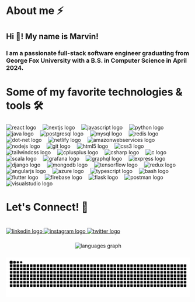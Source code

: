 <h1 align="left">About me ⚡</h1>

###

<h2 align="left">Hi 👋! My name is Marvin!</h2>

###

<h3 align="left">I am a passionate full-stack software engineer graduating from George Fox University with a B.S. in Computer Science in April 2024.</h3>

###

<h1 align="left">Some of my favorite technologies & tools 🛠️</h1>

###

<div align="left">
  <img src="https://skillicons.dev/icons?i=react" height="32" alt="react logo"  />
  <img width="10" />
  <img src="https://skillicons.dev/icons?i=nextjs" height="32" alt="nextjs logo"  />
  <img width="10" />
  <img src="https://skillicons.dev/icons?i=js" height="32" alt="javascript logo"  />
  <img width="10" />
  <img src="https://skillicons.dev/icons?i=py" height="32" alt="python logo"  />
  <img width="10" />
  <img src="https://skillicons.dev/icons?i=java" height="32" alt="java logo"  />
  <img width="10" />
  <img src="https://skillicons.dev/icons?i=postgres" height="32" alt="postgresql logo"  />
  <img width="10" />
  <img src="https://skillicons.dev/icons?i=mysql" height="32" alt="mysql logo"  />
  <img width="10" />
  <img src="https://skillicons.dev/icons?i=redis" height="32" alt="redis logo"  />
  <img width="10" />
  <img src="https://skillicons.dev/icons?i=dotnet" height="32" alt="dot-net logo"  />
  <img width="10" />
  <img src="https://skillicons.dev/icons?i=netlify" height="32" alt="netlify logo"  />
  <img width="10" />
  <img src="https://skillicons.dev/icons?i=aws" height="32" alt="amazonwebservices logo"  />
  <img width="10" />
  <img src="https://skillicons.dev/icons?i=nodejs" height="32" alt="nodejs logo"  />
  <img width="10" />
  <img src="https://skillicons.dev/icons?i=git" height="32" alt="git logo"  />
  <img width="10" />
  <img src="https://skillicons.dev/icons?i=html" height="32" alt="html5 logo"  />
  <img width="10" />
  <img src="https://skillicons.dev/icons?i=css" height="32" alt="css3 logo"  />
  <img width="10" />
  <img src="https://skillicons.dev/icons?i=tailwind" height="32" alt="tailwindcss logo"  />
  <img width="10" />
  <img src="https://skillicons.dev/icons?i=cpp" height="32" alt="cplusplus logo"  />
  <img width="10" />
  <img src="https://skillicons.dev/icons?i=cs" height="32" alt="csharp logo"  />
  <img width="10" />
  <img src="https://skillicons.dev/icons?i=c" height="32" alt="c logo"  />
  <img width="10" />
  <img src="https://skillicons.dev/icons?i=scala" height="32" alt="scala logo"  />
  <img width="10" />
  <img src="https://skillicons.dev/icons?i=grafana" height="32" alt="grafana logo"  />
  <img width="10" />
  <img src="https://skillicons.dev/icons?i=graphql" height="32" alt="graphql logo"  />
  <img width="10" />
  <img src="https://skillicons.dev/icons?i=express" height="32" alt="express logo"  />
  <img width="10" />
  <img src="https://skillicons.dev/icons?i=django" height="32" alt="django logo"  />
  <img width="10" />
  <img src="https://skillicons.dev/icons?i=mongodb" height="32" alt="mongodb logo"  />
  <img width="10" />
  <img src="https://skillicons.dev/icons?i=tensorflow" height="32" alt="tensorflow logo"  />
  <img width="10" />
  <img src="https://skillicons.dev/icons?i=redux" height="32" alt="redux logo"  />
  <img width="10" />
  <img src="https://skillicons.dev/icons?i=angular" height="32" alt="angularjs logo"  />
  <img width="10" />
  <img src="https://skillicons.dev/icons?i=azure" height="32" alt="azure logo"  />
  <img width="10" />
  <img src="https://skillicons.dev/icons?i=ts" height="32" alt="typescript logo"  />
  <img width="10" />
  <img src="https://skillicons.dev/icons?i=bash" height="32" alt="bash logo"  />
  <img width="10" />
  <img src="https://skillicons.dev/icons?i=flutter" height="32" alt="flutter logo"  />
  <img width="10" />
  <img src="https://skillicons.dev/icons?i=firebase" height="32" alt="firebase logo"  />
  <img width="10" />
  <img src="https://skillicons.dev/icons?i=flask" height="32" alt="flask logo"  />
  <img width="10" />
  <img src="https://skillicons.dev/icons?i=postman" height="32" alt="postman logo"  />
  <img width="10" />
  <img src="https://skillicons.dev/icons?i=visualstudio" height="32" alt="visualstudio logo"  />
</div>

###

<h1 align="left">Let's Connect! 📣</h1>

###

<br clear="both">

<div align="left">
  <a href="linkedin.com/in/marvinhozi" target="_blank">
    <img src="https://raw.githubusercontent.com/maurodesouza/profile-readme-generator/master/src/assets/icons/social/linkedin/default.svg" width="50" height="30" alt="linkedin logo"  />
  </a>
  <a href="instagram.com/cyber0x01" target="_blank">
    <img src="https://raw.githubusercontent.com/maurodesouza/profile-readme-generator/master/src/assets/icons/social/instagram/default.svg" width="50" height="30" alt="instagram logo"  />
  </a>
  <a href="www.twitter.com/cyber0x01" target="_blank">
    <img src="https://raw.githubusercontent.com/maurodesouza/profile-readme-generator/master/src/assets/icons/social/twitter/default.svg" width="50" height="30" alt="twitter logo"  />
  </a>
</div>

###

<div align="center">
  <img src="https://github-readme-stats.vercel.app/api/top-langs?username=sp3ctral&locale=en&hide_title=false&layout=compact&card_width=320&langs_count=4&theme=radical&hide_border=true&custom_title=Recently%20Used%20Languages" height="175" alt="languages graph"  />
</div>

###

<img src="https://raw.githubusercontent.com/sp3ctral/sp3ctral/output/snake.svg" alt="Snake animation" />

###
